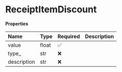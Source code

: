 # ReceiptItemDiscount

**Properties**

| Name        | Type  | Required | Description |
| :---------- | :---- | :------- | :---------- |
| value       | float | ✅       |             |
| type\_      | str   | ❌       |             |
| description | str   | ❌       |             |

<!-- This file was generated by liblab | https://liblab.com/ -->
